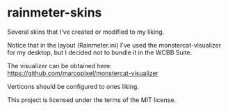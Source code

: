 # rainmeter-skins
Several skins that I've created or modified to my liking.

Notice that in the layout (Rainmeter.ini) I've used the monstercat-visualizer for my desktop, but I decided not to bundle it in the WCBB Suite.

The visualizer can be obtained here: https://github.com/marcopixel/monstercat-visualizer

Verticons should be configured to ones liking.

This project is licensed under the terms of the MIT license.
